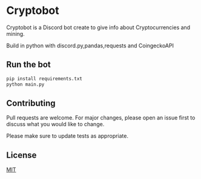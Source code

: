 # Cryptobot

Cryptobot is a Discord bot create to give info about Cryptocurrencies and mining.



Build in python with discord.py,pandas,requests and CoingeckoAPI

## Run the bot 

```bash
pip install requirements.txt
python main.py
```

## Contributing
Pull requests are welcome. For major changes, please open an issue first to discuss what you would like to change.

Please make sure to update tests as appropriate.

## License
[MIT](https://choosealicense.com/licenses/mit/)
